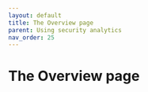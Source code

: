 ```yaml
---
layout: default
title: The Overview page
parent: Using security analytics
nav_order: 25
---
```


# The Overview page



